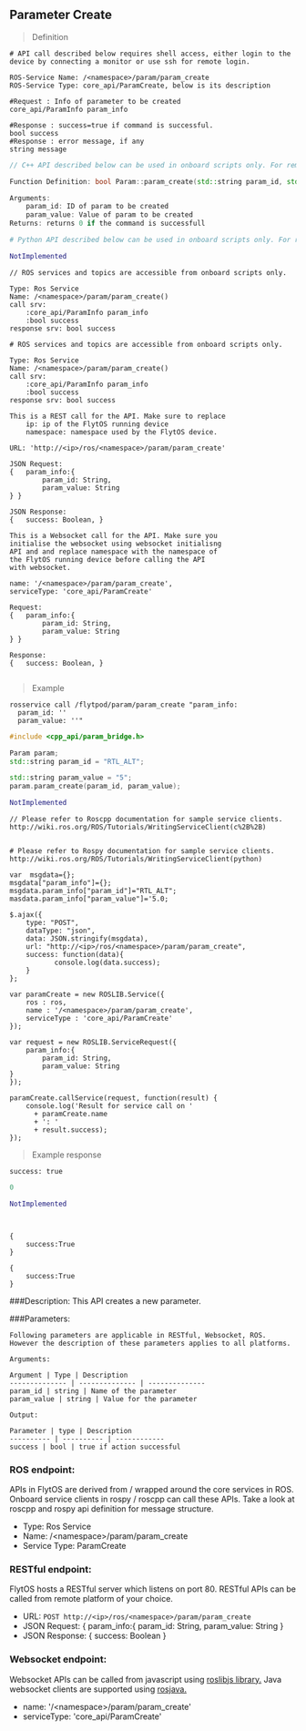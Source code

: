 ## Parameter Create


> Definition

```shell
# API call described below requires shell access, either login to the device by connecting a monitor or use ssh for remote login.

ROS-Service Name: /<namespace>/param/param_create
ROS-Service Type: core_api/ParamCreate, below is its description

#Request : Info of parameter to be created
core_api/ParamInfo param_info

#Response : success=true if command is successful.  
bool success
#Response : error message, if any
string message
```

```cpp
// C++ API described below can be used in onboard scripts only. For remote scripts you can use http client libraries to call FlytOS REST endpoints from C++.

Function Definition: bool Param::param_create(std::string param_id, std::string param_value)

Arguments:
    param_id: ID of param to be created
    param_value: Value of param to be created
Returns: returns 0 if the command is successfull
```

```python
# Python API described below can be used in onboard scripts only. For remote scripts you can use http client libraries to call FlytOS REST endpoints from Python.

NotImplemented
```

```cpp--ros
// ROS services and topics are accessible from onboard scripts only.

Type: Ros Service
Name: /<namespace>/param/param_create()
call srv:
    :core_api/ParamInfo param_info
    :bool success
response srv: bool success
```

```python--ros
# ROS services and topics are accessible from onboard scripts only.

Type: Ros Service
Name: /<namespace>/param/param_create()
call srv:
    :core_api/ParamInfo param_info
    :bool success
response srv: bool success

```

```javascript--REST
This is a REST call for the API. Make sure to replace 
    ip: ip of the FlytOS running device
    namespace: namespace used by the FlytOS device.

URL: 'http://<ip>/ros/<namespace>/param/param_create'

JSON Request:
{   param_info:{
        param_id: String,
        param_value: String
} }

JSON Response:
{   success: Boolean, }

```

```javascript--Websocket
This is a Websocket call for the API. Make sure you 
initialise the websocket using websocket initialisng 
API and and replace namespace with the namespace of 
the FlytOS running device before calling the API 
with websocket.

name: '/<namespace>/param/param_create',
serviceType: 'core_api/ParamCreate'

Request:
{   param_info:{
        param_id: String,
        param_value: String
} }

Response:
{   success: Boolean, }


```


> Example

```shell
rosservice call /flytpod/param/param_create "param_info:
  param_id: ''
  param_value: ''" 

```

```cpp
#include <cpp_api/param_bridge.h>

Param param;
std::string param_id = "RTL_ALT"; 

std::string param_value = "5";
param.param_create(param_id, param_value);
```

```python
NotImplemented

```

```cpp--ros
// Please refer to Roscpp documentation for sample service clients. http://wiki.ros.org/ROS/Tutorials/WritingServiceClient(c%2B%2B)
```

```python--ros

# Please refer to Rospy documentation for sample service clients. http://wiki.ros.org/ROS/Tutorials/WritingServiceClient(python)

```

```javascript--REST
var  msgdata={};
msgdata["param_info"]={};
msgdata.param_info["param_id"]="RTL_ALT";
masdata.param_info["param_value"]='5.0;

$.ajax({
    type: "POST",
    dataType: "json",
    data: JSON.stringify(msgdata),
    url: "http://<ip>/ros/<namespace>/param/param_create",  
    success: function(data){
           console.log(data.success);
    }
};

```

```javascript--Websocket
var paramCreate = new ROSLIB.Service({
    ros : ros,
    name : '/<namespace>/param/param_create',
    serviceType : 'core_api/ParamCreate'
});

var request = new ROSLIB.ServiceRequest({
    param_info:{
        param_id: String,
        param_value: String
}
});

paramCreate.callService(request, function(result) {
    console.log('Result for service call on '
      + paramCreate.name
      + ': '
      + result.success);
});
```


> Example response

```shell
success: true
```

```cpp
0
```

```python
NotImplemented
```

```cpp--ros
```

```python--ros
```

```javascript--REST
{
    success:True
}

```

```javascript--Websocket
{
    success:True
}

```





###Description:
This API creates a new parameter.

###Parameters:
    
    Following parameters are applicable in RESTful, Websocket, ROS. However the description of these parameters applies to all platforms. 
    
    Arguments:
    
    Argument | Type | Description
    -------------- | -------------- | --------------
    param_id | string | Name of the parameter
    param_value | string | Value for the parameter
    
    Output:
    
    Parameter | type | Description
    ---------- | ---------- | ------------
    success | bool | true if action successful

### ROS endpoint:
APIs in FlytOS are derived from / wrapped around the core services in ROS. Onboard service clients in rospy / roscpp can call these APIs. Take a look at roscpp and rospy api definition for message structure. 

* Type: Ros Service</br> 
* Name: /\<namespace\>/param/param_create</br>
* Service Type: ParamCreate

### RESTful endpoint:
FlytOS hosts a RESTful server which listens on port 80. RESTful APIs can be called from remote platform of your choice.

* URL: ````POST http://<ip>/ros/<namespace>/param/param_create````
* JSON Request:
{
    param_info:{
        param_id: String,
        param_value: String
}
* JSON Response:
{
    success: Boolean
}


### Websocket endpoint:
Websocket APIs can be called from javascript using  [roslibjs library.](https://github.com/RobotWebTools/roslibjs) 
Java websocket clients are supported using [rosjava.](http://wiki.ros.org/rosjava)

* name: '/\<namespace\>/param/param_create'</br>
* serviceType: 'core_api/ParamCreate'


<!-- ### API usage information:
Note: You can either set body_frame or relative flag. If both are set, body_frame takes precedence.

Tip: Asynchronous mode - The API call would return as soon as the command has been sent to the autopilot, irrespective of whether the vehicle has reached the given setpoint or not.

Tip: Synchronous mode - The API call would wait for the function to return, which happens when either the position setpoint is reached or timeout=30secs is over.

 -->